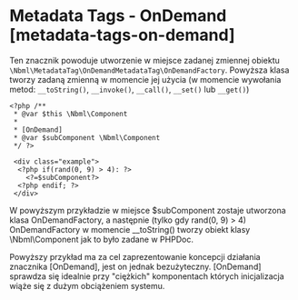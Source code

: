 # Metadata Tags - OnDemand [metadata-tags-on-demand]

Ten znacznik powoduje utworzenie w miejsce zadanej zmiennej obiektu
`\Nbml\MetadataTag\OnDemandMetadataTag\OnDemandFactory`.
Powyższa klasa tworzy zadaną zmienną w momencie jej użycia
(w momencie wywołania metod: `__toString()`, `__invoke()`,
`__call()`, `__set()` lub `__get()`)

	<?php /**
	 * @var $this \Nbml\Component
	 *
	 * [OnDemand]
	 * @var $subComponent \Nbml\Component
	 */ ?>

	 <div class="example">
	  <?php if(rand(0, 9) > 4): ?>
	    <?=$subComponent?>
	  <?php endif; ?>
	 </div>

W powyższym przykładzie w miejsce $subComponent zostaje utworzona klasa OnDemandFactory,
a następnie (tylko gdy rand(0, 9) > 4) OnDemandFactory w momencie __toString()
tworzy obiekt klasy \Nbml\Component jak to było zadane w PHPDoc.

Powyższy przykład ma za cel zaprezentowanie koncepcji działania znacznika \[OnDemand\],
jest on jednak bezużyteczny. \[OnDemand\] sprawdza się idealnie przy "ciężkich" komponentach
których inicjalizacja wiąże się z dużym obciążeniem systemu.
